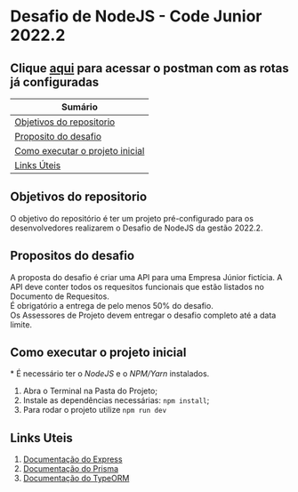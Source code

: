 # Desafio de NodeJS - Code Junior 2022.2

## **Clique [aqui](https://www.getpostman.com/collections/2bb9d610028b3dc202ca) para acessar o postman com as rotas já configuradas**

| **Sumário** |
|-------------|
| [Objetivos do repositorio](#objetivos-do-repositorio) |
| [Proposito do desafio](#proposito-do-desafio) |
| [Como executar o projeto inicial](#como-executar-o-projeto-inicial) |
| [Links Úteis](#links-uteis) |


## Objetivos do repositorio
O objetivo do repositório é ter um projeto pré-configurado para os desenvolvedores realizarem o Desafio de NodeJS da gestão 2022.2.

## Propositos do desafio
A proposta do desafio é criar uma API para uma Empresa Júnior fictícia. A API deve conter todos os requesitos funcionais que estão listados no Documento de Requesitos.
<br>
É obrigatório a entrega de pelo menos 50% do desafio.
<br>
Os Assessores de Projeto devem entregar o desafio completo até a data limite.
<br>


## Como executar o projeto inicial
\* É necessário ter o _NodeJS_ e o _NPM/Yarn_ instalados.
1. Abra o Terminal na Pasta do Projeto;
2. Instale as dependências necessárias: `npm install`;
4. Para rodar o projeto utilize `npm run dev`

## Links Uteis
1. [Documentação do Express](https://expressjs.com/)
2. [Documentação do Prisma](https://www.prisma.io/)
3. [Documentação do TypeORM](https://typeorm.io/)
